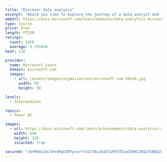 ```yaml
---
title: "Discover data analysis"
excerpt: "Would you like to explore the journey of a data analyst and learn how a data analyst tells a story with data? In this module, you will explore the different roles in data and learn the different tasks of a data analyst."
webUrl: https://docs.microsoft.com/learn/modules/data-analytics-microsoft/
type: course
price: Free
length: PT23M
ratings:
  count: 2458
  average: 4.753458
heat: 118

provider:
  name: Microsoft Learn
  domain: microsoft.com
  images:
    - url: /assets/images/organizations/microsoft.com-50x50.jpg
      width: 50
      height: 50

levels:
  - Intermediate

topics:
  - Power BI

images:
  - url: https://docs.microsoft.com/learn/achievements/data-analytics-and-microsoft-social.png
    width: 640
    height: 320
    isCached: true

secured: "z6tMdm1JoL5FeVRqVIRFycorYrUIt58xJE4OTaFHYZE1wDZ6KC2EQaTEBAGZcQSd/uglL+eDpcaZs1OdbbzXElL8aPoFyjO+I52IgrzYVIDNCG4PNnlcdaYNEuSsV31x7GZzZdEP9LVVkJRjr2fNsB5yxG2dMZmSdAh6tJy7HuFbRNXKbJfPUR9r1erM4t37ZadkDYpyCzxGqj0TgZCdVxwfu5sp2CnMJflDPOyTlXF0C9Dsj8SzqfH9rN4V3s0l5flrmMs7gKXnxdAFfNr9VcNb55LjZrnW1zrtNq5Ji+uDbqCUxXfUbQD3rtimEA796OcIfbZxu+D8i/S1ZQCs9WOGz11KBT8Tkyh4ooG8a5+GCxzcKTnzeCyNAig/RTaGLWLMPPPUQmLfRAlRrfk18A==;8CGVSirYTwPErownc55n1A=="
---
```


